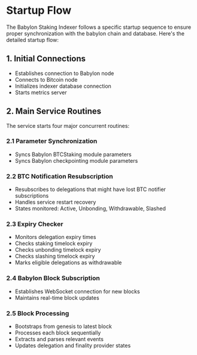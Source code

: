 # Startup Flow

The Babylon Staking Indexer follows a specific startup sequence to ensure proper synchronization with the babylon chain and database. Here's the detailed startup flow:

## 1. Initial Connections
- Establishes connection to Babylon node
- Connects to Bitcoin node
- Initializes indexer database connection
- Starts metrics server

## 2. Main Service Routines
The service starts four major concurrent routines:

### 2.1 Parameter Synchronization
- Syncs Babylon BTCStaking module parameters
- Syncs Babylon checkpointing module parameters

### 2.2 BTC Notification Resubscription
- Resubscribes to delegations that might have lost BTC notifier subscriptions
- Handles service restart recovery
- States monitored: Active, Unbonding, Withdrawable, Slashed

### 2.3 Expiry Checker
- Monitors delegation expiry times
- Checks staking timelock expiry
- Checks unbonding timelock expiry
- Checks slashing timelock expiry
- Marks eligible delegations as withdrawable

### 2.4 Babylon Block Subscription
- Establishes WebSocket connection for new blocks
- Maintains real-time block updates

### 2.5 Block Processing
- Bootstraps from genesis to latest block
- Processes each block sequentially
- Extracts and parses relevant events
- Updates delegation and finality provider states